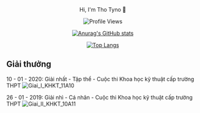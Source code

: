 <div align="center">Hi, I'm Tho Tyno 👋

![Profile Views](https://komarev.com/ghpvc/?username=thotyno&color=blue)

[![Anurag's GitHub stats](https://github-readme-stats.vercel.app/api?username=thotyno)](https://github.com/anuraghazra/github-readme-stats)

[![Top Langs](https://github-readme-stats.vercel.app/api/top-langs/?username=thotyno&langs_count=8)](https://github.com/anuraghazra/github-readme-stats)
</div>

Giải thưởng
--
10 - 01 - 2020: Giải nhất - Tập thể - Cuộc thi Khoa học kỹ thuật cấp trường THPT
![Giai_I_KHKT_11A10](https://github.com/thotyno/ThoTyno/blob/a09b5829271aab28ebb5d39b4130d2318910921e/Giai_I_KHKT_11A10.jpg=200x200)

26 - 01 - 2019: Giải nhì - Cá nhân - Cuộc thi Khoa học kỹ thuật cấp trường THPT
![Giai_II_KHKT_10A11](https://github.com/thotyno/ThoTyno/blob/a09b5829271aab28ebb5d39b4130d2318910921e/Giai_II_KHKT_10A11.jpg=200x200)
